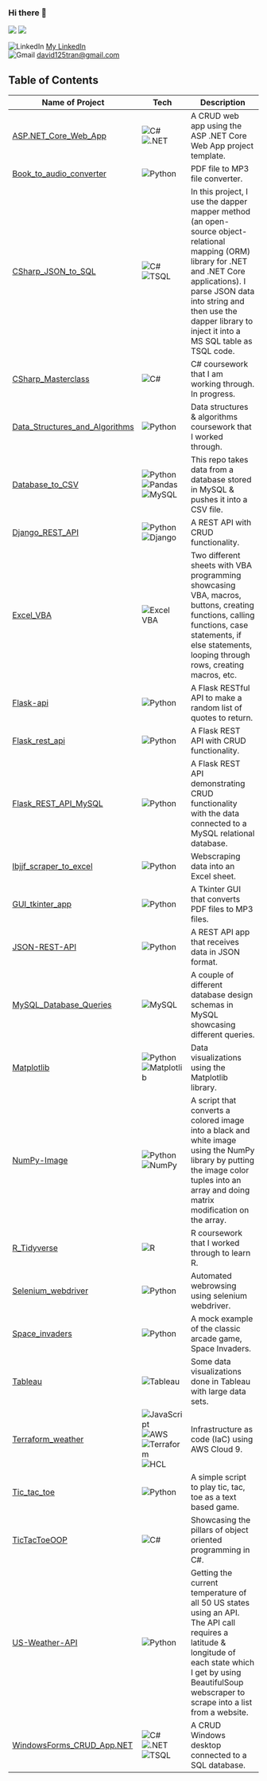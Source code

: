 ### Hi there 👋

![](http://github-profile-summary-cards.vercel.app/api/cards/repos-per-language?username=david125tran&theme=default) 
![](http://github-profile-summary-cards.vercel.app/api/cards/most-commit-language?username=david125tran&theme=default) 
  

![LinkedIn](https://img.shields.io/badge/LinkedIn-0A66C2?logo=linkedin&logoColor=fff) [My LinkedIn](http://www.linkedin.com/in/david119tran)  
![Gmail](https://img.shields.io/badge/Gmail-D14836?logo=gmail&logoColor=white) david125tran@gmail.com  

## Table of Contents
| Name of Project | Tech | Description |
| --------------- | -------- | ----------- |
|[ASP.NET_Core_Web_App](https://github.com/david125tran/ASP.NET_Core_Web_App)| ![C#](https://img.shields.io/badge/language-C%23-purple)![.NET](https://img.shields.io/badge/.NET-5C2D91?style=badge&logo=.net&logoColor=white)|A CRUD web app using the ASP .NET Core Web App project template.|
|[Book_to_audio_converter](https://github.com/david125tran/book_to_audio_converter) |![Python](https://img.shields.io/badge/language-Python-blue) |PDF file to MP3 file converter. |
|[CSharp_JSON_to_SQL](https://github.com/david125tran/CSharp_JSON_to_SQL) | ![C#](https://img.shields.io/badge/language-C%23-purple) ![TSQL](https://img.shields.io/badge/TSQL-003B57?style=for-the-badge&labelColor=black&logo=sqlite&logoColor=red)| In this project, I use the dapper mapper method (an open-source object-relational mapping (ORM) library for .NET and .NET Core applications). I parse JSON data into string and then use the dapper library to inject it into a MS SQL table as TSQL code.|
|[CSharp_Masterclass](https://github.com/david125tran/CSharp_Masterclass) | ![C#](https://img.shields.io/badge/language-C%23-purple) |C# coursework that I am working through.  In progress.|
|[Data_Structures_and_Algorithms](https://github.com/david125tran/Data_Structures_and_Algorithms) |![Python](https://img.shields.io/badge/language-Python-blue) |Data structures & algorithms coursework that I worked through.|
|[Database_to_CSV](https://github.com/david125tran/Database_to_CSV) |![Python](https://img.shields.io/badge/language-Python-blue)![Pandas](https://img.shields.io/badge/Pandas-150458?logo=pandas&logoColor=fff)![MySQL](https://img.shields.io/badge/MySQL-4479A1?style=for-the-badge&logo=mysql&logoColor=white)|This repo takes data from a database stored in MySQL & pushes it into a CSV file.|
|[Django_REST_API](https://github.com/david125tran/Django_REST_API) |![Python](https://img.shields.io/badge/language-Python-blue)![Django](https://img.shields.io/badge/Django-092E20?style=for-the-badge&logo=django&logoColor=green) |A REST API with CRUD functionality.|
|[Excel_VBA](https://github.com/david125tran/Excel_VBA) |![Excel VBA](https://img.shields.io/badge/language-ExcelVBA-green?logo=VBA) |Two different sheets with VBA programming showcasing VBA, macros, buttons, creating functions, calling functions, case statements, if else statements, looping through rows, creating macros, etc.|
|[Flask-api](https://github.com/david125tran/flask-api) |![Python](https://img.shields.io/badge/language-Python-blue) |A Flask RESTful API to make a random list of quotes to return.|
|[Flask_rest_api](https://github.com/david125tran/flask_rest_api) |![Python](https://img.shields.io/badge/language-Python-blue) |A Flask REST API with CRUD functionality.|
|[Flask_REST_API_MySQL ](https://github.com/david125tran/Flask_REST_API_MySQL) |![Python](https://img.shields.io/badge/language-Python-blue) |A Flask REST API demonstrating CRUD functionality with the data connected to a MySQL relational database.|
|[Ibjjf_scraper_to_excel](https://github.com/david125tran/ibjjf_scraper_to_excel)|![Python](https://img.shields.io/badge/language-Python-blue)|Webscraping data into an Excel sheet.|
|[GUI_tkinter_app](https://github.com/david125tran/GUI_tkinter_app) |![Python](https://img.shields.io/badge/language-Python-blue) |A Tkinter GUI that converts PDF files to MP3 files.|
|[JSON-REST-API](https://github.com/david125tran/JSON-REST-API) |![Python](https://img.shields.io/badge/language-Python-blue) |A REST API app that receives data in JSON format.|
|[MySQL_Database_Queries](https://github.com/david125tran/MySQL_Database_queries) |![MySQL](https://img.shields.io/badge/MySQL-4479A1?style=for-the-badge&logo=mysql&logoColor=white)|A couple of different database design schemas in MySQL showcasing different queries.|
|[Matplotlib](https://github.com/david125tran/Matplotlib)|![Python](https://img.shields.io/badge/language-Python-blue)![Matplotlib](https://custom-icon-badges.demolab.com/badge/Matplotlib-71D291?logo=matplotlib&logoColor=fff)|Data visualizations using the Matplotlib library.|
|[NumPy-Image](https://github.com/david125tran/NumPy-Image)|![Python](https://img.shields.io/badge/language-Python-blue)![NumPy](https://img.shields.io/badge/NumPy-4DABCF?logo=numpy&logoColor=fff)|A script that converts a colored image into a black and white image using the NumPy library by putting the image color tuples into an array and doing matrix modification on the array.|
|[R_Tidyverse](https://github.com/david125tran/R_Tidyverse)|![R](https://img.shields.io/badge/language-R-grey?logo=R&logoColor=blue)|R coursework that I worked through to learn R.|
|[Selenium_webdriver](https://github.com/david125tran/selenium_webdriver)|![Python](https://img.shields.io/badge/language-Python-blue)|Automated webrowsing using selenium webdriver.|
|[Space_invaders](https://github.com/david125tran/space_invaders)|![Python](https://img.shields.io/badge/language-Python-blue)|A mock example of the classic arcade game, Space Invaders.|
|[Tableau](https://github.com/david125tran/Tableau)|![Tableau](https://img.shields.io/badge/Tableau-E97627?style=for-the-badge&logo=Tableau&logoColor=white)|Some data visualizations done in Tableau with large data sets.|
|[Terraform_weather](https://github.com/david125tran/terraform_weather)|![JavaScript](https://img.shields.io/badge/language-JavaScript-yellow)![AWS](https://img.shields.io/badge/AWS-232F3E?style=flat&logo=amazonwebservices&logoColor=white)![Terraform](https://img.shields.io/badge/Terraform-623CE4?style=for-the-badge&logo=terraform&logoColor=white)![HCL](https://img.shields.io/badge/language-HCL-green?logo=HCL)|Infrastructure as code (IaC) using AWS Cloud 9.|
|[Tic_tac_toe](https://github.com/david125tran/tic_tac_toe)|![Python](https://img.shields.io/badge/language-Python-blue)|A simple script to play tic, tac, toe as a text based game.|
|[TicTacToeOOP](https://github.com/david125tran/TicTacToeOOP)| ![C#](https://img.shields.io/badge/language-C%23-purple) |Showcasing the pillars of object oriented programming in C#.|
|[US-Weather-API](https://github.com/david125tran/US-Weather-API)|![Python](https://img.shields.io/badge/language-Python-blue)|Getting the current temperature of all 50 US states using an API.  The API call requires a latitude & longitude of each state which I get by using BeautifulSoup webscraper to scrape into a list from a website.|
|[WindowsForms_CRUD_App.NET](https://github.com/david125tran/WindowsForms_CRUD_App_.NET) | ![C#](https://img.shields.io/badge/language-C%23-purple)![.NET](https://img.shields.io/badge/.NET-5C2D91?style=badge&logo=.net&logoColor=white)![TSQL](https://img.shields.io/badge/TSQL-003B57?style=for-the-badge&labelColor=black&logo=sqlite&logoColor=red)|A CRUD Windows desktop connected to a SQL database.|


